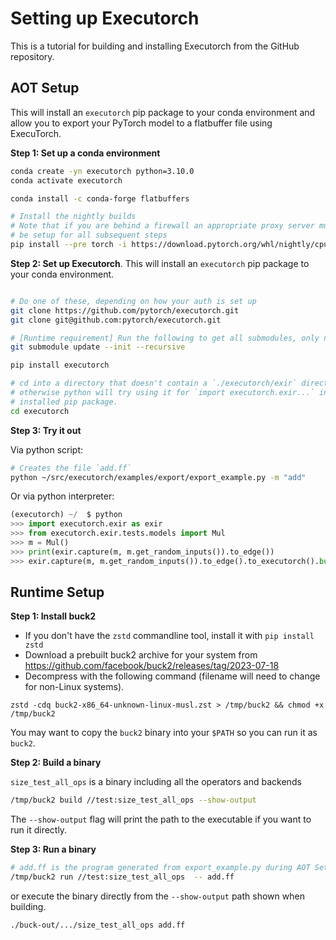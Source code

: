 # Setting up Executorch

This is a tutorial for building and installing Executorch from the GitHub repository.

## AOT Setup

This will install an `executorch` pip package to your conda environment and allow you to export your PyTorch model to a flatbuffer file using ExecuTorch.

**Step 1: Set up a conda environment**
```bash
conda create -yn executorch python=3.10.0
conda activate executorch

conda install -c conda-forge flatbuffers

# Install the nightly builds
# Note that if you are behind a firewall an appropriate proxy server must
# be setup for all subsequent steps
pip install --pre torch -i https://download.pytorch.org/whl/nightly/cpu
```

**Step 2: Set up Executorch**. This will install an  `executorch` pip package to your conda environment.
```bash

# Do one of these, depending on how your auth is set up
git clone https://github.com/pytorch/executorch.git
git clone git@github.com:pytorch/executorch.git

# [Runtime requirement] Run the following to get all submodules, only need for runtime setup
git submodule update --init --recursive

pip install executorch

# cd into a directory that doesn't contain a `./executorch/exir` directory, since
# otherwise python will try using it for `import executorch.exir...` instead of using the
# installed pip package.
cd executorch
```

**Step 3: Try it out**

Via python script:
```bash
# Creates the file `add.ff`
python ~/src/executorch/examples/export/export_example.py -m "add"
```

Or via python interpreter:
```python
(executorch) ~/  $ python
>>> import executorch.exir as exir
>>> from executorch.exir.tests.models import Mul
>>> m = Mul()
>>> print(exir.capture(m, m.get_random_inputs()).to_edge())
>>> exir.capture(m, m.get_random_inputs()).to_edge().to_executorch().buffer
```

## Runtime Setup

**Step 1: Install buck2**

- If you don't have the `zstd` commandline tool, install it with `pip install zstd`
- Download a prebuilt buck2 archive for your system from https://github.com/facebook/buck2/releases/tag/2023-07-18
- Decompress with the following command (filename will need to change for non-Linux systems).

```
zstd -cdq buck2-x86_64-unknown-linux-musl.zst > /tmp/buck2 && chmod +x /tmp/buck2
```

You may want to copy the `buck2` binary into your `$PATH` so you can run it as `buck2`.

**Step 2: Build a binary**

`size_test_all_ops` is a binary including all the operators and backends

```bash
/tmp/buck2 build //test:size_test_all_ops --show-output
```

The `--show-output` flag will print the path to the executable if you want to run it directly.

**Step 3: Run a binary**

```bash
# add.ff is the program generated from export_example.py during AOT Setup Step 3
/tmp/buck2 run //test:size_test_all_ops  -- add.ff
```

or execute the binary directly from the `--show-output` path shown when building.

```bash
./buck-out/.../size_test_all_ops add.ff
```
